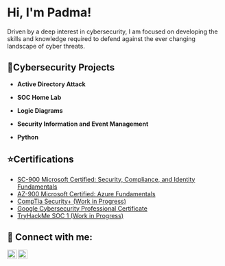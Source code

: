 <h1>Hi, I'm Padma!</h1>

Driven by a deep interest in cybersecurity, I am focused on developing the skills and knowledge
required to defend against the ever changing landscape of cyber threats.


<h2>👾Cybersecurity Projects</h2>

- <b>Active Directory Attack</b>

- <b>SOC Home Lab</b>
  
- <b>Logic Diagrams</b>
 
- <b>Security Information and Event Management</b>
  
- <b>Python</b>
 

<h2>⭐️Certifications</h2>

- [SC-900 Microsoft Certified: Security, Compliance, and Identity Fundamentals](https://github.com/bhalu26/PadmaK/blob/4a531a26441005e5c70042f8c605cc6c24aac2ac/SC_900.png)
- [AZ-900 Microsoft Certified: Azure Fundamentals](https://github.com/bhalu26/PadmaK/blob/4a531a26441005e5c70042f8c605cc6c24aac2ac/AZ_900.png)
- [CompTia Security+ (Work in Progress)]()
- [Google Cybersecurity Professional Certificate](https://github.com/bhalu26/bhalu26/blob/main/GoogleCybersecurityProfessionalCertificateV2_Badge20250805-31-2rxi2j.pdf)
- [TryHackMe SOC 1 (Work in Progress)]()

<h2> 🤳 Connect with me:</h2>


[<img align="left" alt="padma26 | LinkedIn" width="22px" src="https://cdn.jsdelivr.net/npm/simple-icons@v3/icons/linkedin.svg" />][linkedin]
[<img align="left" alt="bhalu_cam | Instagram" width="22px" src="https://cdn.jsdelivr.net/npm/simple-icons@v3/icons/instagram.svg" />][instagram]


[instagram]: https://www.instagram.com/bhalu_cam/
[linkedin]: https://www.linkedin.com/in/padma26/

